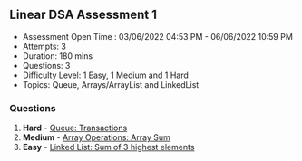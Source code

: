 ## Linear DSA Assessment 1 

- Assessment Open Time : 03/06/2022 04:53 PM - 06/06/2022 10:59 PM
- Attempts: 3
- Duration: 180 mins
- Questions: 3 
- Difficulty Level:  1 Easy, 1 Medium and 1 Hard 
- Topics: Queue, Arrays/ArrayList and LinkedList

### Questions

1. **Hard** - [Queue: Transactions](./Question9.md)
2. **Medium** - [Array Operations: Array Sum](./Question10.md)
3. **Easy** - [Linked List: Sum of 3 highest elements](./Question11.md)
